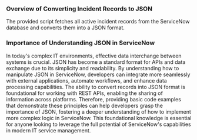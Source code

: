 ### Overview of Converting Incident Records to JSON

The provided script fetches all active incident records from the ServiceNow database and converts them into a JSON format.  

### Importance of Understanding JSON in ServiceNow

In today's complex IT environments, effective data interchange between systems is crucial. JSON has become a standard format for APIs and data exchange due to its simplicity and readability. By understanding how to manipulate JSON in ServiceNow, developers can integrate more seamlessly with external applications, automate workflows, and enhance data processing capabilities. The ability to convert records into JSON format is foundational for working with REST APIs, enabling the sharing of information across platforms. Therefore, providing basic code examples that demonstrate these principles can help developers grasp the importance of JSON, fostering a deeper understanding of how to implement more complex logic in ServiceNow. This foundational knowledge is essential for anyone looking to leverage the full potential of ServiceNow's capabilities in modern IT service management.
